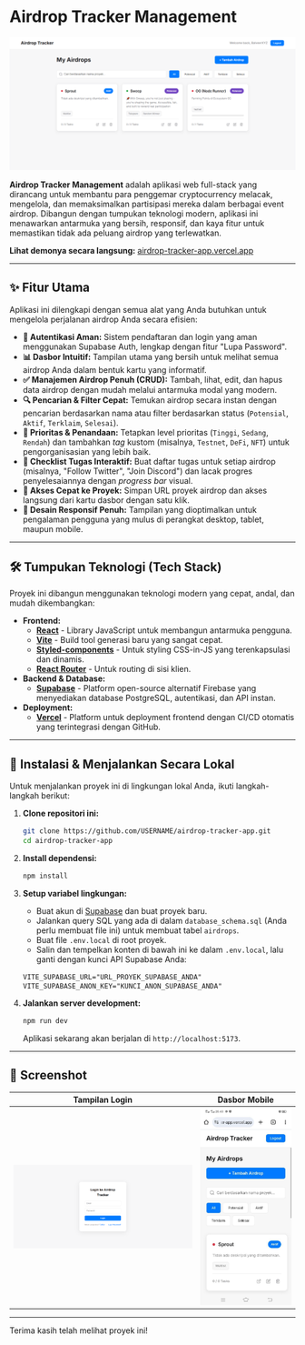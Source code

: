 # Airdrop Tracker Management

![Airdrop Tracker Dashboard](./screenshot-dashboard.png)

**Airdrop Tracker Management** adalah aplikasi web full-stack yang dirancang untuk membantu para penggemar cryptocurrency melacak, mengelola, dan memaksimalkan partisipasi mereka dalam berbagai event airdrop. Dibangun dengan tumpukan teknologi modern, aplikasi ini menawarkan antarmuka yang bersih, responsif, dan kaya fitur untuk memastikan tidak ada peluang airdrop yang terlewatkan.

**Lihat demonya secara langsung:** [airdrop-tracker-app.vercel.app](https://airdrop-tracker-app.vercel.app/)

---

## ✨ Fitur Utama

Aplikasi ini dilengkapi dengan semua alat yang Anda butuhkan untuk mengelola perjalanan airdrop Anda secara efisien:

*   **🔐 Autentikasi Aman:** Sistem pendaftaran dan login yang aman menggunakan Supabase Auth, lengkap dengan fitur "Lupa Password".
*   **📊 Dasbor Intuitif:** Tampilan utama yang bersih untuk melihat semua airdrop Anda dalam bentuk kartu yang informatif.
*   **✅ Manajemen Airdrop Penuh (CRUD):** Tambah, lihat, edit, dan hapus data airdrop dengan mudah melalui antarmuka modal yang modern.
*   **🔍 Pencarian & Filter Cepat:** Temukan airdrop secara instan dengan pencarian berdasarkan nama atau filter berdasarkan status (`Potensial`, `Aktif`, `Terklaim`, `Selesai`).
*   **📌 Prioritas & Penandaan:** Tetapkan level prioritas (`Tinggi`, `Sedang`, `Rendah`) dan tambahkan *tag* kustom (misalnya, `Testnet`, `DeFi`, `NFT`) untuk pengorganisasian yang lebih baik.
*   **📝 Checklist Tugas Interaktif:** Buat daftar tugas untuk setiap airdrop (misalnya, "Follow Twitter", "Join Discord") dan lacak progres penyelesaiannya dengan *progress bar* visual.
*   **🔗 Akses Cepat ke Proyek:** Simpan URL proyek airdrop dan akses langsung dari kartu dasbor dengan satu klik.
*   **📱 Desain Responsif Penuh:** Tampilan yang dioptimalkan untuk pengalaman pengguna yang mulus di perangkat desktop, tablet, maupun mobile.

---

## 🛠️ Tumpukan Teknologi (Tech Stack)

Proyek ini dibangun menggunakan teknologi modern yang cepat, andal, dan mudah dikembangkan:

*   **Frontend:**
    *   [**React**](https://reactjs.org/) - Library JavaScript untuk membangun antarmuka pengguna.
    *   [**Vite**](https://vitejs.dev/) - Build tool generasi baru yang sangat cepat.
    *   [**Styled-components**](https://styled-components.com/) - Untuk styling CSS-in-JS yang terenkapsulasi dan dinamis.
    *   [**React Router**](https://reactrouter.com/) - Untuk routing di sisi klien.
*   **Backend & Database:**
    *   [**Supabase**](https://supabase.io/) - Platform open-source alternatif Firebase yang menyediakan database PostgreSQL, autentikasi, dan API instan.
*   **Deployment:**
    *   [**Vercel**](https://vercel.com/) - Platform untuk deployment frontend dengan CI/CD otomatis yang terintegrasi dengan GitHub.

---

## 🚀 Instalasi & Menjalankan Secara Lokal

Untuk menjalankan proyek ini di lingkungan lokal Anda, ikuti langkah-langkah berikut:

1.  **Clone repositori ini:**
    ```bash
    git clone https://github.com/USERNAME/airdrop-tracker-app.git
    cd airdrop-tracker-app
    ```

2.  **Install dependensi:**
    ```bash
    npm install
    ```

3.  **Setup variabel lingkungan:**
    *   Buat akun di [Supabase](https://supabase.io/) dan buat proyek baru.
    *   Jalankan query SQL yang ada di dalam `database_schema.sql` (Anda perlu membuat file ini) untuk membuat tabel `airdrops`.
    *   Buat file `.env.local` di root proyek.
    *   Salin dan tempelkan konten di bawah ini ke dalam `.env.local`, lalu ganti dengan kunci API Supabase Anda:
      ```env
      VITE_SUPABASE_URL="URL_PROYEK_SUPABASE_ANDA"
      VITE_SUPABASE_ANON_KEY="KUNCI_ANON_SUPABASE_ANDA"
      ```

4.  **Jalankan server development:**
    ```bash
    npm run dev
    ```
    Aplikasi sekarang akan berjalan di `http://localhost:5173`.

---

## 📸 Screenshot

| Tampilan Login | Dasbor Mobile |
| :---: | :---: |
| ![Tampilan Login](./screenshot-login.png) | ![Dasbor Mobile](./screenshot-mobile.png) |

---

Terima kasih telah melihat proyek ini!
